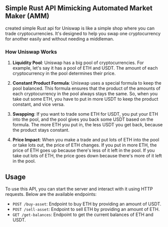 ## Simple Rust API Mimicking Automated Market Maker (AMM)

created simple Rust api for  Uniswap  is like a simple shop where you can trade cryptocurrencies. It's designed to help you swap one cryptocurrency for another easily and without needing a middleman.

### How Uniswap Works

1. **Liquidity Pool**: Uniswap has a big pool of cryptocurrencies. For example, let's say it has a pool of ETH and USDT. The amount of each cryptocurrency in the pool determines their price.

2. **Constant Product Formula**: Uniswap uses a special formula to keep the pool balanced. This formula ensures that the product of the amounts of each cryptocurrency in the pool always stays the same. So, when you take out some ETH, you have to put in more USDT to keep the product constant, and vice versa.

3. **Swapping**: If you want to trade some ETH for USDT, you put your ETH into the pool, and the pool gives you back some USDT based on the formula. The more ETH you put in, the less USDT you get back, because the product stays constant.

4. **Price Impact**: When you make a trade and put lots of ETH into the pool or take lots out, the price of ETH changes. If you put in more ETH, the price of ETH goes up because there's less of it left in the pool. If you take out lots of ETH, the price goes down because there's more of it left in the pool.

## Usage

To use this API, you can start the server and interact with it using HTTP requests. Below are the available endpoints:

- `POST /buy-asset`: Endpoint to buy ETH by providing an amount of USDT.
- `POST /sell-asset`: Endpoint to sell ETH by providing an amount of ETH.
- `GET /get-balances`: Endpoint to get the current balances of ETH and USDT.



